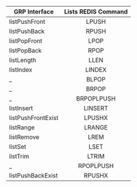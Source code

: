 

GRP Interface | Lists REDIS Command |
---|:---:
listPushFront | LPUSH
listPushBack | RPUSH
listPopFront | LPOP
listPopBack | RPOP
listLength | LLEN
listIndex | LINDEX
  _ | BLPOP
 _ | BRPOP
 _ | BRPOPLPUSH
 listInsert | LINSERT
 listPushFrontExist | LPUSHX
 listRange | LRANGE
 listRemove | LREM
 listSet | LSET
 listTrim | LTRIM
_ | RPOPLPUSH
 listPushBackExist | RPUSHX
